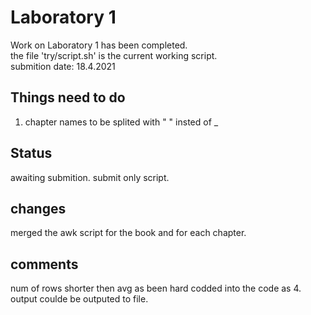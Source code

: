 # Laboratory 1
Work on Laboratory 1 has been completed.<br/>
the file 'try/script.sh' is the current working script.<br/>
submition date: 18.4.2021

## Things need to do
1. chapter names to be splited with " " insted of _

## Status
awaiting submition.
submit only script.
 
## changes
merged the awk script for the book and for each chapter.

## comments
num of rows shorter then avg as been hard codded into the code as 4.<br/>
output coulde be outputed to file.
